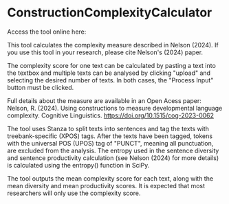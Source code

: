 # ConstructionComplexityCalculator

Access the tool online here: 

This tool calculates the complexity measure described in Nelson (2024). If you use this tool in your research, please cite Nelson's (2024) paper.

The complexity score for one text can be calculated by pasting a text into the textbox and multiple texts can be analysed by clicking "upload" and selecting the desired number of texts. In both cases, the "Process Input" button must be clicked.

Full details about the measure are available in an Open Acess paper:
Nelson, R. (2024). Using constructions to measure developmental language complexity. Cognitive Linguistics. https://doi.org/10.1515/cog-2023-0062

The tool uses Stanza to split texts into sentences and tag the texts with treebank-specific (XPOS) tags. After the texts have been tagged, tokens with the universal POS (UPOS) tag of "PUNCT", meaning all punctuation, are excluded from the analysis. The entropy used in the sentence diversity and sentence productivity calculation (see Nelson (2024) for more details) is calculated using the entropy() function in SciPy. 

The tool outputs the mean complexity score for each text, along with the mean diversity and mean productivity scores. It is expected that most researchers will only use the complexity score.
